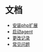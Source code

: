# 文档

 * [安装php扩展](install-sdk.md)
 * [启动agent](start-agent.md) 
 * [更改记录](change-log.md)
 * [常见问题](qa.md)